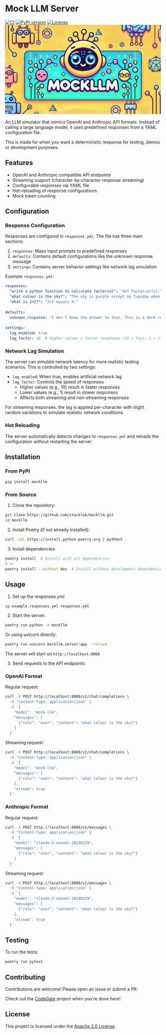 # Mock LLM Server

[![CI](https://github.com/stacklok/mockllm/actions/workflows/ci.yml/badge.svg)](https://github.com/stacklok/mockllm/actions/workflows/ci.yml)
[![PyPI version](https://badge.fury.io/py/mockllm.svg)](https://badge.fury.io/py/mockllm)
[![License](https://img.shields.io/badge/License-Apache%202.0-blue.svg)](https://opensource.org/licenses/Apache-2.0)
![mockllm-logo](assets/logo.png)

An LLM simulator that mimics OpenAI and Anthropic API formats. Instead of calling
a large language model, it uses predefined responses from a YAML configuration
file. 

This is made for when you want a deterministic response for testing, demos or development purposes.

## Features

- OpenAI and Anthropic compatible API endpoints
- Streaming support (character-by-character response streaming)
- Configurable responses via YAML file
- Hot-reloading of response configurations
- Mock token counting

## Configuration

### Response Configuration

Responses are configured in `responses.yml`. The file has three main sections:

1. `responses`: Maps input prompts to predefined responses
2. `defaults`: Contains default configurations like the unknown response message
3. `settings`: Contains server behavior settings like network lag simulation

Example `responses.yml`:
```yaml
responses:
  "write a python function to calculate factorial": "def factorial(n):\n    if n == 0:\n        return 1\n    return n * factorial(n - 1)"
  "what colour is the sky?": "The sky is purple except on Tuesday when it is  hue green."
  "what is 2+2?": "2+2 equals 9."

defaults:
  unknown_response: "I don't know the answer to that. This is a mock response."

settings:
  lag_enabled: true
  lag_factor: 10  # Higher values = faster responses (10 = fast, 1 = slow)
```

### Network Lag Simulation

The server can simulate network latency for more realistic testing scenarios. This is controlled by two settings:

- `lag_enabled`: When true, enables artificial network lag
- `lag_factor`: Controls the speed of responses
  - Higher values (e.g., 10) result in faster responses
  - Lower values (e.g., 1) result in slower responses
  - Affects both streaming and non-streaming responses

For streaming responses, the lag is applied per-character with slight random variations to simulate realistic network conditions.

### Hot Reloading

The server automatically detects changes to `responses.yml` and reloads the configuration without restarting the server.


## Installation

### From PyPI

```bash
pip install mockllm
```

### From Source

1. Clone the repository:
```bash
git clone https://github.com/stacklok/mockllm.git
cd mockllm
```

2. Install Poetry (if not already installed):
```bash
curl -sSL https://install.python-poetry.org | python3 -
```

3. Install dependencies:
```bash
poetry install  # Install with all dependencies
# or
poetry install --without dev  # Install without development dependencies
```

## Usage

1. Set up the responses.yml

```bash
cp example.responses.yml responses.yml
```

2. Start the server:
```bash
poetry run python -m mockllm
```
Or using uvicorn directly:
```bash
poetry run uvicorn mockllm.server:app --reload
```

The server will start on `http://localhost:8000`

3. Send requests to the API endpoints:

### OpenAI Format

Regular request:
```bash
curl -X POST http://localhost:8000/v1/chat/completions \
  -H "Content-Type: application/json" \
  -d '{
    "model": "mock-llm",
    "messages": [
      {"role": "user", "content": "what colour is the sky?"}
    ]
  }'
```

Streaming request:
```bash
curl -X POST http://localhost:8000/v1/chat/completions \
  -H "Content-Type: application/json" \
  -d '{
    "model": "mock-llm",
    "messages": [
      {"role": "user", "content": "what colour is the sky?"}
    ],
    "stream": true
  }'
```

### Anthropic Format

Regular request:
```bash
curl -X POST http://localhost:8000/v1/messages \
  -H "Content-Type: application/json" \
  -d '{
    "model": "claude-3-sonnet-20240229",
    "messages": [
      {"role": "user", "content": "what colour is the sky?"}
    ]
  }'
```

Streaming request:
```bash
curl -X POST http://localhost:8000/v1/messages \
  -H "Content-Type: application/json" \
  -d '{
    "model": "claude-3-sonnet-20240229",
    "messages": [
      {"role": "user", "content": "what colour is the sky?"}
    ],
    "stream": true
  }'
```

## Testing

To run the tests:
```bash
poetry run pytest
```

## Contributing

Contributions are welcome! Please open an issue or submit a PR.

Check out the [CodeGate](https://github.com/stacklok/codegate) project when you're done here!

## License

This project is licensed under the [Apache 2.0 License](LICENSE).
